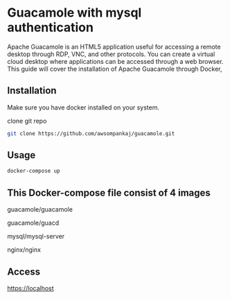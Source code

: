 # Guacamole with mysql authentication
Apache Guacamole is an HTML5 application useful for accessing a remote desktop through RDP, VNC, and other protocols. You can create a virtual cloud desktop where applications can be accessed through a web browser. This guide will cover the installation of Apache Guacamole through Docker,

## Installation

Make sure you have docker installed on your system.

clone git repo

```bash
git clone https://github.com/awsompankaj/guacamole.git
```

## Usage

```bash
docker-compose up
```

## This Docker-compose file consist of 4 images

guacamole/guacamole

guacamole/guacd

mysql/mysql-server

nginx/nginx



## Access

[https://localhost](https://localhost)
